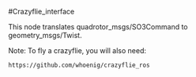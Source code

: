 #Crazyflie_interface

This node translates quadrotor_msgs/SO3Command to geometry_msgs/Twist.

Note: To fly a crazyflie, you will also need:

    https://github.com/whoenig/crazyflie_ros
